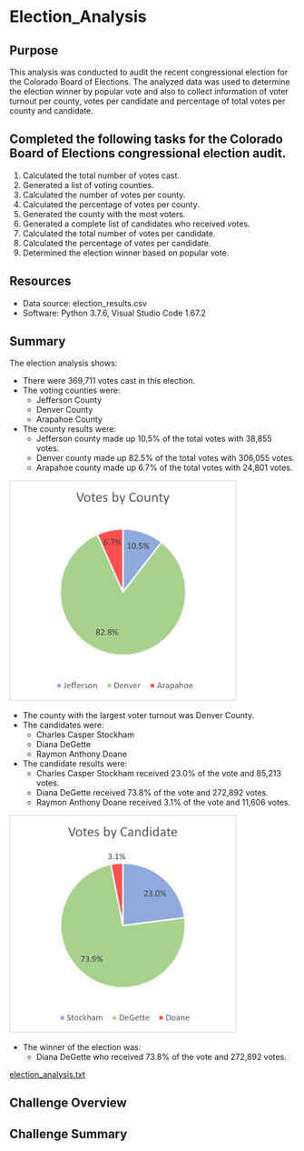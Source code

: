# Election_Analysis

## Purpose
This analysis was conducted to audit the recent congressional election for the Colorado Board of Elections.  The analyzed data was used to determine the election winner by popular vote and also to collect information of voter turnout per county, votes per candidate and percentage of total votes per county and candidate. 

## Completed the following tasks for the Colorado Board of Elections congressional election audit. 

1. Calculated the total number of votes cast.
2. Generated a list of voting counties.
3. Calculated the number of votes per county.
4. Calculated the percentage of votes per county.
5. Generated the county with the most voters.
6. Generated a complete list of candidates who received votes.
7. Calculated the total number of votes per candidate.
8. Calculated the percentage of votes per candidate.
9. Determined the election winner based on popular vote. 

## Resources
- Data source: election_results.csv
- Software: Python 3.7.6, Visual Studio Code 1.67.2

## Summary
The election analysis shows:
- There were 369,711 votes cast in this election.
- The voting counties were:
    - Jefferson County
    - Denver County
    - Arapahoe County
- The county results were:
    - Jefferson county made up 10.5% of the total votes with 38,855 votes.
    - Denver county made up 82.5% of the total votes with 306,055 votes.
    - Arapahoe county made up 6.7% of the total votes with 24,801 votes.
<img src="Resources/Votes%20by%20County.png" width="400">


- The county with the largest voter turnout was Denver County.
- The candidates were:
    - Charles Casper Stockham
    - Diana DeGette
    - Raymon Anthony Doane
- The candidate results were:
    - Charles Casper Stockham received 23.0% of the vote and 85,213 votes.
    - Diana DeGette received 73.8% of the vote and 272,892 votes.
    - Raymon Anthony Doane received 3.1% of the vote and 11,606 votes.
<img src="Resources/Votes%20by%20Candidate.png" width="400">


- The winner of the election was:
    - Diana DeGette who received 73.8% of the vote and 272,892 votes.

[election_analysis.txt](https://github.com/mik-moo/Election_Analysis/files/8791477/election_analysis.txt)

## Challenge Overview

## Challenge Summary
